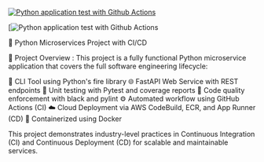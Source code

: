 [![Python application test with Github Actions](https://github.com/gafar8281/Microservices-Python-Project/actions/workflows/devops.yml/badge.svg)](https://github.com/gafar8281/Microservices-Python-Project/actions/workflows/devops.yml)

[![Python application test with Github Actions](https://codebuild.ap-south-1.amazonaws.com/badges?uuid=eyJlbmNyeXB0ZWREYXRhIjoiZm8wai8ydXpyY0Z4NDl5TkRQVVFncWFpNWo4ZTEwcDBQRkUrZ0tPcUtuZXJuK0tNNjczSkhXa2Jwd0FnVW9KZkFqVytULzl0d29BZUkzU0lybTNXWlNZPSIsIml2UGFyYW1ldGVyU3BlYyI6InF2VEplcHdKKzJYSXJRbm4iLCJtYXRlcmlhbFNldFNlcmlhbCI6Mn0%3D&branch=main)

🚀 Python Microservices Project with CI/CD

📖 Project Overview :
This project is a fully functional Python microservice application that covers the full software engineering lifecycle:

🔧 CLI Tool using Python's fire library
🌐 FastAPI Web Service with REST endpoints
🧪 Unit testing with Pytest and coverage reports
💅 Code quality enforcement with black and pylint
⚙️ Automated workflow using GitHub Actions (CI)
☁️ Cloud Deployment via AWS CodeBuild, ECR, and App Runner (CD)
🐳 Containerized using Docker

This project demonstrates industry-level practices in Continuous Integration (CI) and Continuous Deployment (CD) for scalable and maintainable services.









